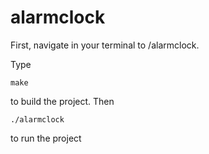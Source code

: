 # alarmclock

First, navigate in your terminal to /alarmclock. 

Type

```
make
```

to build the project. 
Then 
```
./alarmclock
```
to run the project
